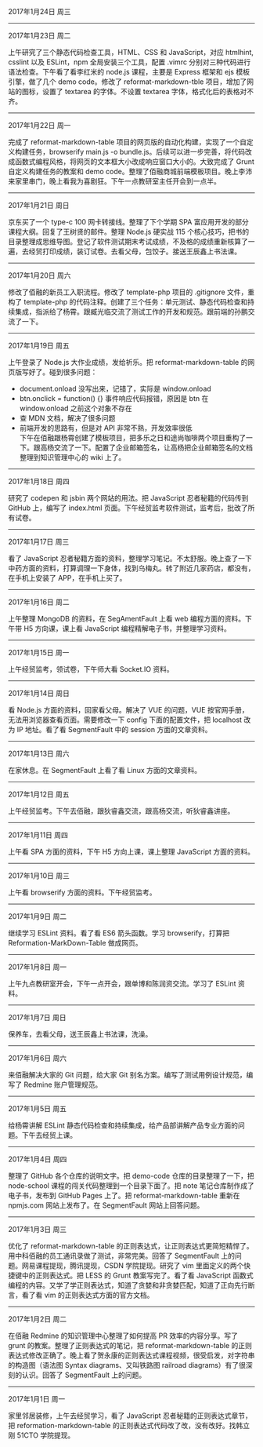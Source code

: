 2017年1月24日 周三


---
2017年1月23日 周二

上午研究了三个静态代码检查工具，HTML、CSS 和 JavaScript，对应 htmlhint, csslint 以及 ESLint，npm 全局安装三个工具，配置 .vimrc 分别对三种代码进行语法检查。下午看了看李红米的 node.js 课程，主要是 Express 框架和 ejs 模板引擎，做了几个 demo code。修改了 reformat-markdown-tble 项目，增加了网站的图标，设置了 textarea 的字体。不设置 textarea 字体，格式化后的表格对不齐。

---
2017年1月22日 周一

完成了 reformat-markdown-table 项目的网页版的自动化构建，实现了一个自定义构建任务，browserify main.js -o bundle.js。后续可以进一步完善，将代码改成函数式编程风格，将网页的文本框大小改成响应窗口大小的。大致完成了 Grunt 自定义构建任务的教案和 demo code。整理了佰融商城前端模板项目。晚上李沛来家里串门，晚上看我为喜剧狂。下午一点教研室主任开会到一点半。

---
2017年1月21日 周日

京东买了一个 type-c 100 网卡转接线。整理了下个学期 SPA 富应用开发的部分课程大纲。回复了王树贤的邮件。整理 Node.js 硬实战 115 个核心技巧，把书的目录整理成思维导图。登记了软件测试期末考试成绩，不及格的成绩重新核算了一遍，去经贸打印成绩，装订试卷。去看父母，包饺子。接送王辰鑫上书法课。

---
2017年1月20日 周六

修改了佰融的新员工入职流程。修改了 template-php 项目的 .gitignore 文件，重构了 template-php 的代码注释。创建了三个任务：单元测试、静态代码检查和持续集成，指派给了杨霄。跟臧光临交流了测试工作的开发和规范。跟前端的孙鹏交流了一下。

---
2017年1月19日 周五

上午登录了 Node.js 大作业成绩，发给祈乐。把 reformat-markdown-table 的网页版写好了。碰到很多问题：
- document.onload 没写出来，记错了，实际是 window.onload  
- btn.onclick = function() {} 事件响应代码报错，原因是 btn 在 window.onload 之前这个对象不存在  
- 查 MDN 文档，解决了很多问题  
- 前端开发的思路有，但是对 API 非常不熟，开发效率很低  
下午在佰融跟杨霄创建了模板项目，把多乐之日和途尚咖啡两个项目重构了一下。跟高杨交流了一下。配置了企业邮箱签名，让高杨把企业邮箱签名的文档整理到知识管理中心的 wiki 上了。

---
2017年1月18日 周四

研究了 codepen 和 jsbin 两个网站的用法。把 JavaScript 忍者秘籍的代码传到 GitHub 上，编写了 index.html 页面。下午经贸监考软件测试，监考后，批改了所有试卷。

---
2017年1月17日 周三

看了 JavaScript 忍者秘籍方面的资料，整理学习笔记。不太舒服。晚上查了一下中药方面的资料，打算调理一下身体，找到乌梅丸。转了附近几家药店，都没有，在手机上安装了 APP，在手机上买了。

---
2017年1月16日 周二

上午整理 MongoDB 的资料，在 SegAmentFault 上看 web 编程方面的资料。下午带 H5 方向课，课上看 JavaScript 编程精解电子书，并整理学习资料。

---
2017年1月15日 周一

上午经贸监考，领试卷，下午师大看 Socket.IO 资料。

---
2017年1月14日 周日

看 Node.js 方面的资料，回家看父母。解决了 VUE 的问题，VUE 按官网手册，无法用浏览器查看页面。需要修改一下 config 下面的配置文件，把 localhost 改为 IP 地址。看了看 SegmentFault 中的 session 方面的文章资料。

---
2017年1月13日 周六

在家休息。在 SegmentFault 上看了看 Linux 方面的文章资料。

---
2017年1月12日 周五

上午经贸监考。下午去佰融，跟狄睿鑫交流，跟高杨交流，听狄睿鑫讲座。

---
2017年1月11日 周四

上午看 SPA 方面的资料，下午 H5 方向上课，课上整理 JavaScript 方面的资料。

---
2017年1月10日 周三

上午看 browserify 方面的资料。下午经贸监考。

---
2017年1月9日 周二

继续学习 ESLint 资料。看了看 ES6 箭头函数。学习 browserify，打算把 Reformation-MarkDown-Table 做成网页。

---
2017年1月8日 周一

上午九点教研室开会，下午一点开会，跟单博和陈润资交流。学习了 ESLint 资料。

---
2017年1月7日 周日

保养车，去看父母，送王辰鑫上书法课，洗澡。

---
2017年1月6日 周六

来佰融解决大家的 Git 问题，给大家 Git 别名方案。编写了测试用例设计规范，编写了 Redmine 账户管理规范。

---
2017年1月5日 周五

给杨霄讲解 ESLint 静态代码检查和持续集成，给产品部讲解产品专业方面的问题。下午去经贸上课。

---
2017年1月4日 周四

整理了 GitHub 各个仓库的说明文字。把 demo-code 仓库的目录整理了一下，把 node-school 课程的闯关代码整理到一个目录下面了。把 note 笔记仓库制作成了电子书，发布到 GitHub Pages 上了。把 reformat-markdown-table 重新在 npmjs.com 网站上发布了。在 SegmentFault 网站上回答问题。

---
2017年1月3日 周三

优化了 reformat-markdown-table 的正则表达式，让正则表达式更简短精悍了。用中科佰融的员工通讯录做了测试，非常完美。回答了 SegmentFault 上的问题。网易课程提现，腾讯提现，CSDN 学院提现。研究了 vim 里面定义的两个快捷键中的正则表达式。把 LESS 的 Grunt 教案写完了。看了看 JavaScript 函数式编程的内容。又学了学正则表达式，知道了贪婪和非贪婪匹配，知道了正向先行断言，看了看 vim 的正则表达式方面的官方文档。

---
2017年1月2日 周二

在佰融 Redmine 的知识管理中心整理了如何提高 PR 效率的内容分享。写了 grunt 的教案。整理了正则表达式的笔记，把 reformat-markdown-table 的正则表达式修改正确了。晚上看了贺永康的正则表达式课程视频，很受启发，对字符串的构造图（语法图 Syntax diagrams、又叫铁路图 railroad diagrams）有了很深刻的认识。回答了 SegmentFault 上的问题。

---
2017年1月1日 周一

家里邻居装修，上午去经贸学习，看了 JavaScript 忍者秘籍的正则表达式章节，把 reformation-markdown-table 的正则表达式代码改了改，没有改好。找韩立刚 51CTO 学院提现。
